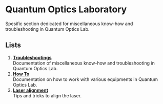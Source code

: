 # Quantum Optics Laboratory
Spesific section dedicated for miscellaneous know-how and troubleshooting in Quantum Optics Lab.

## Lists

1. **[Troubleshootings](./troubleshooting.md)**  
   Documentation of miscellaneous know-how and troubleshooting in Quantum Optics Lab.
2. **[How To](./how-to.md)**  
   Documentation on how to work with various equipments in Quantum Optics Lab.
3. **[Laser alignment](./alignment.md)**  
   Tips and tricks to align the laser.

